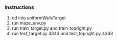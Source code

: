 ### Instructions

1. cd into uniformWallsTarget
2. run maze_env.py
3. run train_target.py and train_topright.py
4. run test_target.py 4343 and test_topright.py 4343
